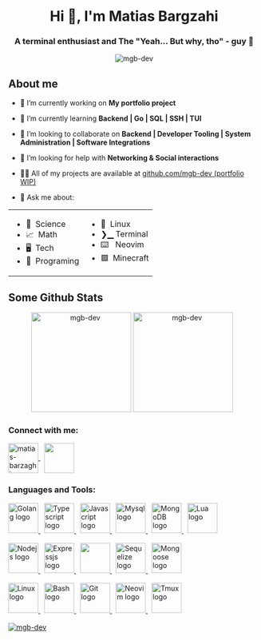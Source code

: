 <h1 align="center">Hi 👋, I'm Matias Bargzahi</h1>

<h3 align="center">A terminal enthusiast and The "Yeah... But why, tho" - guy 🤣</h3>

<p align="center">
    <img src="https://komarev.com/ghpvc/?username=mgb-dev&label=Profile%20views&color=0e75b6&style=flat" alt="mgb-dev" />
</p>

## About me

- 🔭 I’m currently working on **My portfolio project**

- 🌱 I’m currently learning **Backend | Go | SQL | SSH | TUI**

- 👯 I’m looking to collaborate on **Backend | Developer Tooling | System Administration | Software Integrations**

- 🤝 I’m looking for help with **Networking & Social interactions**

- 👨‍💻 All of my projects are available at [github.com/mgb-dev (portfolio WIP)](github.com/mgb-dev "portfolio WIP")

- 💬 Ask me about:
<div align="center">
    <table>
        <tr>
            <td>
                <ul>
                    <li>🧪&nbsp;&nbsp;Science</li>
                    <li>📈&nbsp;&nbsp;Math</li>
                    <li>🖥️&nbsp;&nbsp;Tech</li>
                    <li>📄&nbsp;&nbsp;Programing</li>
                </ul>
            </td>
            <td>
                <ul>
                    <li>🐧&nbsp;&nbsp;Linux</li>
                    <li>❯▁&nbsp;Terminal</li>
                    <li>⌨️ &nbsp;&nbsp;Neovim</li>
                    <li>🟩&nbsp;&nbsp;Minecraft</li>
                </ul>
            </td>
        </tr>
    </table>
</div>

## Some Github Stats

<p align="center">
<img style="height: 200px;" src="https://github-readme-stats.vercel.app/api?username=mgbdev&theme=onedark&show_icons=true&hide_border=true&count_private=true" alt="mgb-dev" />
<img style="height: 200px;" src="https://github-readme-stats.vercel.app/api/top-langs/?username=mgb-dev&theme=onedark&show_icons=true&hide_border=true&layout=compact" alt="mgb-dev" />
&nbsp;
</p>

### Connect with me:

<span>
    <a href="https://linkedin.com/in/matias-barzaghi" target="blank">
        <img style="height: 60px; width: 60px;" align="center" src="https://cdn.jsdelivr.net/gh/devicons/devicon@latest/icons/linkedin/linkedin-original.svg" alt="matias-barzaghi" />
    </a>
 &nbsp;
    <a href="mailto:matiasgbarzaghi@gmail.com" target="blank">
        <img style="height: 60px; width: 60px;" align="center" src="https://img.icons8.com/?size=60&id=qyRpAggnV0zH&format=png&color=000000"/>
    </a>
</span>

### Languages and Tools:

<span>
    <a href="https://go.dev/" target="blank">
        <img style="height: 60px; width: 60px;" src="https://cdn.jsdelivr.net/gh/devicons/devicon@latest/icons/go/go-original.svg" alt="Golang logo"/>
    </a>
    &nbsp;
    <a href="https://www.typescriptlang.org/" target="blank">
        <img style="height: 60px; width: 60px;" src="https://cdn.jsdelivr.net/gh/devicons/devicon@latest/icons/typescript/typescript-original.svg" alt="Typescript logo"/>
    </a>
    &nbsp;
    <a href="https://developer.mozilla.org/en-US/docs/Web/JavaScript" target="blank">
        <img style="height: 60px; width: 60px;" src="https://cdn.jsdelivr.net/gh/devicons/devicon@latest/icons/javascript/javascript-original.svg" alt="Javascript logo"/>
    </a>
    &nbsp;
    <a href="https://www.mysql.com/" target="blank">
        <img style="height: 60px; width: 60px;" src="https://cdn.jsdelivr.net/gh/devicons/devicon@latest/icons/mysql/mysql-original.svg" alt="Mysql logo"/>
    </a>
    &nbsp;
    <a href="https://www.mongodb.com/" target="blank">
        <img style="height: 60px; width: 60px;" src="https://cdn.jsdelivr.net/gh/devicons/devicon@latest/icons/mongodb/mongodb-original.svg" alt="MongoDB logo"/>
    </a>
    &nbsp;
    <a href="https://www.lua.org/about.html" target="blank">
        <img style="width: 60px; height: 60px;" src="https://cdn.jsdelivr.net/gh/devicons/devicon@latest/icons/lua/lua-original.svg" alt="Lua logo"/>
    </a>
</span>
<br/><br/>
<span>
    <a href="https://nodejs.org/en/about">
        <img style="height: 60px; width: 60px;" src="https://cdn.jsdelivr.net/gh/devicons/devicon@latest/icons/nodejs/nodejs-original.svg" alt="Nodejs logo"/>
    </a>
    &nbsp;
    <a href="https://expressjs.com/">
        <img style="height: 60px; width: 60px;" src="https://cdn.jsdelivr.net/gh/devicons/devicon@latest/icons/express/express-original.svg" alt="Expressjs logo"/>
    </a>
    &nbsp;
    <a href="https://react.dev/">
        <img style="height: 60px; width: 60px;" src="https://cdn.jsdelivr.net/gh/devicons/devicon@latest/icons/react/react-original.svg" alt=""/>
    </a>
    &nbsp;
    <a href="https://sequelize.org/">
        <img style="height: 60px; width: 60px;" src="https://cdn.jsdelivr.net/gh/devicons/devicon@latest/icons/sequelize/sequelize-original.svg" alt="Sequelize logo"/>
    </a>
    &nbsp;
    <a href="https://mongoosejs.com/">
        <img style="height: 60px; width: 60px;" src="https://cdn.jsdelivr.net/gh/devicons/devicon@latest/icons/mongoose/mongoose-original.svg" alt="Mongoose logo"/>
    </a>
</span>
<br/><br/>
<span>
    <a href="https://www.linux.com/what-is-linux/">
        <img style="width: 60px; height: 60px;" src="https://cdn.jsdelivr.net/gh/devicons/devicon@latest/icons/linux/linux-original.svg" alt="Linux logo"/>
    </a>
    &nbsp;
    <a href="https://www.gnu.org/software/bash/">
        <img style="width: 60px; height: 60px;" src="https://cdn.jsdelivr.net/gh/devicons/devicon@latest/icons/bash/bash-plain.svg" alt="Bash logo"/>
    </a>
    &nbsp;
    <a href="https://git-scm.com/">
        <img style="width: 60px; height: 60px;" src="https://cdn.jsdelivr.net/gh/devicons/devicon@latest/icons/git/git-original.svg" alt="Git logo"/>
    </a>
    &nbsp;
    <a href="https://neovim.io/">
        <img style="width: 60px; height: 60px;" src="https://cdn.jsdelivr.net/gh/devicons/devicon@latest/icons/neovim/neovim-original.svg" alt="Neovim logo"/>
    </a>
    &nbsp;
    <a href="https://github.com/tmux/tmux/wiki">
        <img style="width: 60px; height: 60px;" src="https://cdn.jsdelivr.net/gh/devicons/devicon@latest/icons/tmux/tmux-plain.svg" alt="Tmux logo"/>
    </a>
</span>
<br/><br/>

<span>
    <a href="https://github.com/ryo-ma/github-profile-trophy">
        <img src="https://github-profile-trophy.vercel.app/?username=mgb-dev" alt="mgb-dev" />
    </a> 
</span>
